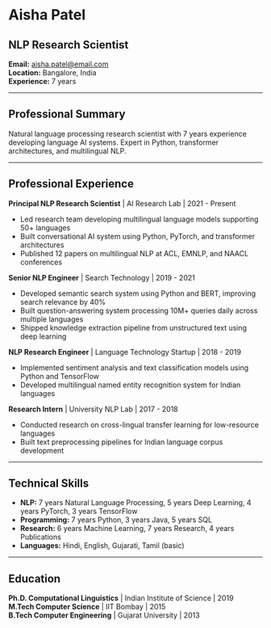 # Aisha Patel
## NLP Research Scientist

**Email:** aisha.patel@email.com  
**Location:** Bangalore, India  
**Experience:** 7 years  

---

## Professional Summary

Natural language processing research scientist with 7 years experience developing language AI systems. Expert in Python, transformer architectures, and multilingual NLP.

---

## Professional Experience

**Principal NLP Research Scientist** | AI Research Lab | 2021 - Present
- Led research team developing multilingual language models supporting 50+ languages
- Built conversational AI system using Python, PyTorch, and transformer architectures
- Published 12 papers on multilingual NLP at ACL, EMNLP, and NAACL conferences

**Senior NLP Engineer** | Search Technology | 2019 - 2021
- Developed semantic search system using Python and BERT, improving search relevance by 40%
- Built question-answering system processing 10M+ queries daily across multiple languages
- Shipped knowledge extraction pipeline from unstructured text using deep learning

**NLP Research Engineer** | Language Technology Startup | 2018 - 2019
- Implemented sentiment analysis and text classification models using Python and TensorFlow
- Developed multilingual named entity recognition system for Indian languages

**Research Intern** | University NLP Lab | 2017 - 2018
- Conducted research on cross-lingual transfer learning for low-resource languages
- Built text preprocessing pipelines for Indian language corpus development

---

## Technical Skills

- **NLP:** 7 years Natural Language Processing, 5 years Deep Learning, 4 years PyTorch, 3 years TensorFlow
- **Programming:** 7 years Python, 3 years Java, 5 years SQL
- **Research:** 6 years Machine Learning, 7 years Research, 4 years Publications
- **Languages:** Hindi, English, Gujarati, Tamil (basic)

---

## Education

**Ph.D. Computational Linguistics** | Indian Institute of Science | 2019  
**M.Tech Computer Science** | IIT Bombay | 2015  
**B.Tech Computer Engineering** | Gujarat University | 2013